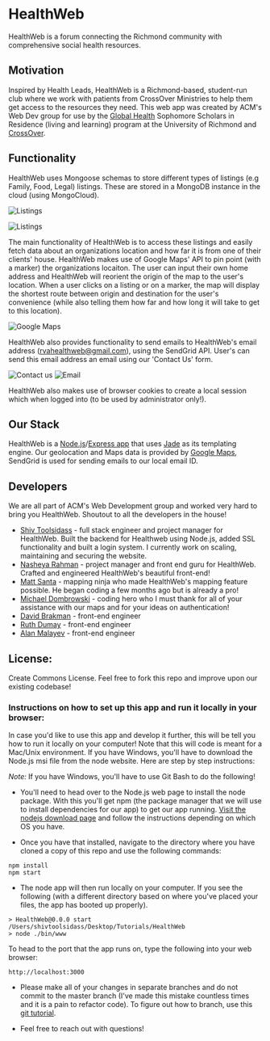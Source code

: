 # HealthWeb

HealthWeb is a forum connecting the Richmond community with comprehensive social health resources.

## Motivation

 Inspired by Health Leads, HealthWeb is a Richmond-based, student-run club where we work with patients from CrossOver Ministries to help them get access to the resources they need. This web app was created by ACM's Web Dev group for use by the [Global Health](http://livinglearning.richmond.edu/ssir/global-health/index.html) Sophomore Scholars in Residence (living and learning) program at the University of Richmond and [CrossOver](http://www.crossoverministry.org/).

## Functionality

HealthWeb uses Mongoose schemas to store different types of listings (e.g Family, Food, Legal) listings. These are stored in a MongoDB instance in the cloud (using MongoCloud).

![Listings](https://raw.githubusercontent.com/shivtools/HealthWeb/master/markdown/listing1.png)

![Listings](https://raw.githubusercontent.com/shivtools/HealthWeb/master/markdown/listing2.png)

The main functionality of HealthWeb is to access these listings and easily fetch data about an organizations location and how far it is from one of their clients' house. HealthWeb makes use of Google Maps' API to pin point (with a marker) the organizations locaiton. The user can input their own home address and HealthWeb will reorient the origin of the map to the user's location. When a user clicks on a listing or on a marker, the map will display the shortest route between origin and destination for the user's convenience (while also telling them how far and how long it will take to get to this location).

![Google Maps](https://raw.githubusercontent.com/shivtools/HealthWeb/master/markdown/googlemaps.png)

HealthWeb also provides functionality to send emails to HealthWeb's email address (rvahealthweb@gmail.com), using the SendGrid API. User's can send this email address an email using our 'Contact Us' form.

![Contact us](https://raw.githubusercontent.com/shivtools/HealthWeb/master/markdown/contactus.png)
![Email](https://raw.githubusercontent.com/shivtools/HealthWeb/master/markdown/email.png)

HealthWeb also makes use of browser cookies to create a local session which when logged into (to be used by administrator only!).

## Our Stack

HealthWeb is a [Node.js](https://nodejs.org/en/)/[Express app](http://expressjs.com/en/guide/using-middleware.html) that uses [Jade](http://jade-lang.com/) as its templating engine. Our geolocation and Maps data is provided by [Google Maps](https://developers.google.com/maps/), SendGrid is used for sending emails to our local email ID.

## Developers

We are all part of ACM's Web Development group and worked very hard to bring you HealthWeb. Shoutout to all the developers in the house!

* [Shiv Toolsidass](https://github.com/shivtools) - full stack engineer and project manager for HealthWeb. Built the backend for Healthweb using Node.js, added SSL functionality and built a login system. I currently work on scaling, maintaining and securing the website.
* [Nasheya Rahman](https://github.com/nasheya) - project manager and front end guru for HealthWeb.  Crafted and engineered HealthWeb's beautiful front-end!
* [Matt Santa](https://github.com/vsantav) - mapping ninja who made HealthWeb's mapping feature possible. He began coding a few months ago but is already a pro!
* [Michael Dombrowski](https://github.com/md100play) - coding hero who I must thank for all of your assistance with our maps and for your ideas on authentication!
* [David Brakman](https://github.com/dbrakman) - front-end engineer
* [Ruth Dumay](https://github.com/monroi) - front-end engineer
* [Alan Malayev](https://github.com/alan459) - front-end engineer


## License:

Create Commons License. Feel free to fork this repo and improve upon our existing codebase!

### Instructions on how to set up this app and run it locally in your browser:

In case you'd like to use this app and develop it further, this will be tell you how to run it locally on your computer!
Note that this will code is meant for a Mac/Unix environment. If you have Windows, you'll have to download the Node.js msi file from the node website. Here are step by step instructions:

*Note:* If you have Windows, you'll have to use Git Bash to do the following!

* You'll need to head over to the Node.js web page to install the node package. With this you'll get npm (the package manager that we will use to install dependencies for our app) to get our app running. [Visit the nodejs download page](https://nodejs.org/en/download/) and follow the instructions depending on which OS you have.

* Once you have that installed, navigate to the directory where you have cloned a copy of this repo and use the following commands:

```
npm install
npm start
```

* The node app will then run locally on your computer. If you see the following (with a different directory based on where you've placed your files, the app has booted up properly).

```
> HealthWeb@0.0.0 start /Users/shivtoolsidass/Desktop/Tutorials/HealthWeb
> node ./bin/www

```


 To head to the port that the app runs on, type the following into your web browser:

```
http://localhost:3000
```

* Please make all of your changes in separate branches and do not commit to the master branch (I've made this mistake countless times and it is a pain to refactor code). To figure out how to branch, use this [git tutorial](http://rogerdudler.github.io/git-guide/).

* Feel free to reach out with questions!

